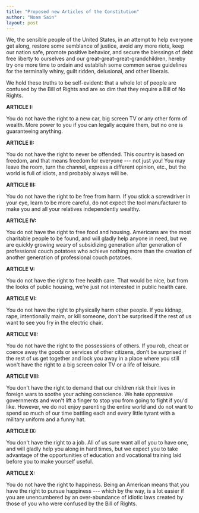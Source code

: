 ```yaml
---
title: "Proposed new Articles of the Constitution"
author: "Noam Sain"
layout: post
---
```


We, the sensible people of the United States, in an attempt to help everyone get along, restore some semblance of justice, avoid any more riots, keep our nation safe, promote positive behavior, and secure the blessings of debt free liberty to ourselves and our great-great-great-grandchildren, hereby try one more time to ordain and establish some common sense guidelines for the terminally whiny, guilt ridden, delusional, and other liberals.

We hold these truths to be self-evident: that a whole lot of people are confused by the Bill of Rights and are so dim that they require a Bill of No Rights.

**ARTICLE I:**

You do not have the right to a new car, big screen TV or any other form of wealth. More power to you if you can legally acquire them, but no one is guaranteeing anything.

**ARTICLE II:**

You do not have the right to never be offended. This country is based on freedom, and that means freedom for everyone --- not just you! You may leave the room, turn the channel, express a different opinion, etc., but the world is full of idiots, and probably always will be.

**ARTICLE III:**

You do not have the right to be free from harm. If you stick a screwdriver in your eye, learn to be more careful, do not expect the tool manufacturer to make you and all your relatives independently wealthy.

**ARTICLE IV:**

You do not have the right to free food and housing. Americans are the most charitable people to be found, and will gladly help anyone in need, but we are quickly growing weary of subsidizing generation after generation of professional couch potatoes who achieve nothing more than the creation of another generation of professional couch potatoes.

**ARTICLE V:**

You do not have the right to free health care. That would be nice, but from the looks of public housing, we're just not interested in public health care.

**ARTICLE VI:**

You do not have the right to physically harm other people. If you kidnap, rape, intentionally maim, or kill someone, don't be surprised if the rest of us want to see you fry in the electric chair.

**ARTICLE VII:**

You do not have the right to the possessions of others. If you rob, cheat or coerce away the goods or services of other citizens, don't be surprised if the rest of us get together and lock you away in a place where you still won't have the right to a big screen color TV or a life of leisure.

**ARTICLE VIII:**

You don't have the right to demand that our children risk their lives in foreign wars to soothe your aching conscience. We hate oppressive governments and won't lift a finger to stop you from going to fight if you'd like. However, we do not enjoy parenting the entire world and do not want to spend so much of our time battling each and every little tyrant with a military uniform and a funny hat.

**ARTICLE IX:**

You don't have the right to a job. All of us sure want all of you to have one, and will gladly help you along in hard times, but we expect you to take advantage of the opportunities of education and vocational training laid before you to make yourself useful.

**ARTICLE X:**

You do not have the right to happiness. Being an American means that you have the right to pursue happiness --- which by the way, is a lot easier if you are unencumbered by an over-abundance of idiotic laws created by those of you who were confused by the Bill of Rights.

